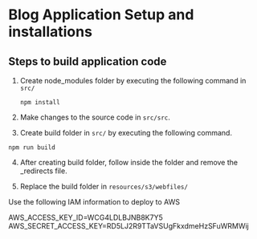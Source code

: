 # Blog Application Setup and installations

## Steps to build application code

1. Create node_modules folder by executing the following command in ``src/``
   
   ```
   npm install
   ```

2. Make changes to the source code in ``src/src``.

3. Create build folder in ``src/`` by executing the following command.

```
npm run build
```

4. After creating build folder, follow inside the folder and remove the _redirects file.

5. Replace the build folder in ``resources/s3/webfiles/``

Use the following IAM information to deploy to AWS

AWS_ACCESS_KEY_ID=WCG4LDLBJNB8K7Y5
AWS_SECRET_ACCESS_KEY=RD5LJ2R9TTaVSUgFkxdmeHzSFuWRMWij
